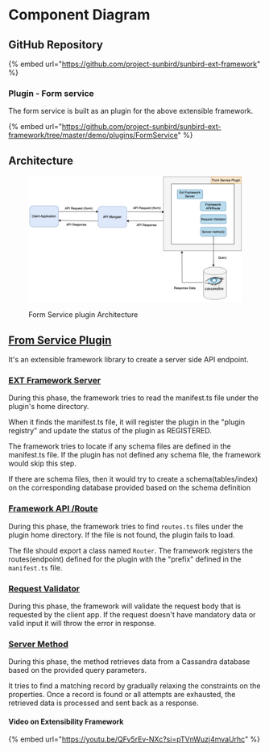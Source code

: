 # Component Diagram

## GitHub Repository

{% embed url="https://github.com/project-sunbird/sunbird-ext-framework" %}

### Plugin - Form service

The form service is built as an plugin for the above extensible framework.

{% embed url="https://github.com/project-sunbird/sunbird-ext-framework/tree/master/demo/plugins/FormService" %}

## Architecture

<figure><img src="../../../../.gitbook/assets/Screenshot 2023-08-11 at 4.20.54 PM.png" alt=""><figcaption><p>Form Service plugin Architecture</p></figcaption></figure>

## [From Service Plugin](https://github.com/project-sunbird/sunbird-ext-framework/blob/master/server/README.md)

It's an extensible framework library to create a server side API endpoint.

### [EXT Framework Server](https://github.com/project-sunbird/sunbird-ext-framework/blob/master/demo/plugins/FormService/server/manifest.ts)

During this phase, the framework tries to read the manifest.ts file under the plugin's home directory.

When it finds the manifest.ts file, it will register the plugin in the "plugin registry" and update the status of the plugin as REGISTERED.

The framework tries to locate if any schema files are defined in the manifest.ts file. If the plugin has not defined any schema file, the framework would skip this step.

If there are schema files, then it would try to create a schema(tables/index) on the corresponding database provided based on the schema definition

### [Framework API /Route](https://github.com/project-sunbird/sunbird-ext-framework/blob/master/demo/plugins/FormService/server/routes.ts)

During this phase, the framework tries to find `routes.ts` files under the plugin home directory. If the file is not found, the plugin fails to load.

The file should export a class named `Router`. The framework registers the routes(endpoint) defined for the plugin with the "prefix" defined in the `manifest.ts` file.

### [Request Validator](https://github.com/project-sunbird/sunbird-ext-framework/blob/master/demo/plugins/FormService/server/RequestValidator/index.ts)

During this phase, the framework will validate the request body that is requested by the client app. If the request doesn't have mandatory data or valid input it will throw the error in response.

### [Server Method](https://github.com/project-sunbird/sunbird-ext-framework/blob/master/demo/plugins/FormService/server/server.ts)

During this phase, the method retrieves data from a Cassandra database based on the provided query parameters.

It tries to find a matching record by gradually relaxing the constraints on the properties. Once a record is found or all attempts are exhausted, the retrieved data is processed and sent back as a response.



#### Video on Extensibility Framework

{% embed url="https://youtu.be/QFv5rEv-NXc?si=pTVnWuzj4mvaUrhc" %}

###
